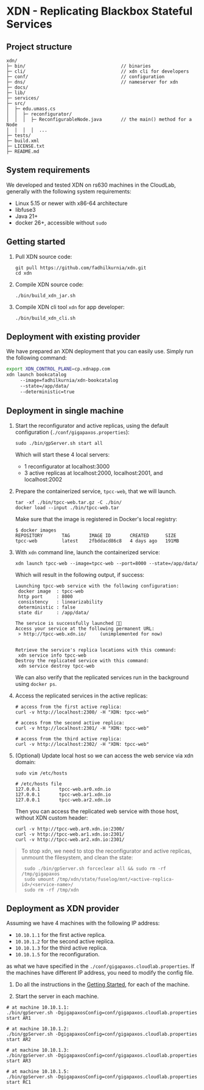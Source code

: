 # XDN - Replicating Blackbox Stateful Services

## Project structure
```
xdn/
├─ bin/                                   // binaries
├─ cli/                                   // xdn cli for developers
├─ conf/                                  // configuration
├─ dns/                                   // nameserver for xdn
├─ docs/
├─ lib/
├─ services/
├─ src/
│  ├─ edu.umass.cs
│  │  ├─ reconfigurator/
│  │  │  ├─ ReconfigurableNode.java       // the main() method for a Node
│  │  │  │  ...
├─ tests/
├─ build.xml
├─ LICENSE.txt
├─ README.md
```

## System requirements
We developed and tested XDN on rs630 machines in the CloudLab, generally with
the following system requirements:
- Linux 5.15 or newer with x86-64 architecture
- libfuse3
- Java 21+
- docker 26+, accessible without `sudo`

<a name="getting-started"></a>
## Getting started

1. Pull XDN source code:
    ```
   git pull https://github.com/fadhilkurnia/xdn.git
   cd xdn
    ```
2. Compile XDN source code:
    ```
   ./bin/build_xdn_jar.sh
    ```
3. Compile XDN cli tool `xdn` for app developer:
    ```
   ./bin/build_xdn_cli.sh
    ``` 

## Deployment with existing provider
We have prepared an XDN deployment that you can easily use.
Simply run the following command:
```bash
export XDN_CONTROL_PLANE=cp.xdnapp.com
xdn launch bookcatalog
     --image=fadhilkurnia/xdn-bookcatalog
     --state=/app/data/ 
     --deterministic=true
```

## Deployment in single machine

1. Start the reconfigurator and active replicas, using the default configuration
   (`./conf/gigapaxos.properties`):
    ```
   sudo ./bin/gpServer.sh start all
    ```
   Which will start these 4 local servers:
    - 1 reconfigurator at localhost:3000
    - 3 active replicas at localhost:2000, localhost:2001, and localhost:2002

2. Prepare the containerized service, `tpcc-web`, that we will launch.
    ```
   tar -xf ./bin/tpcc-web.tar.gz -C ./bin/
   docker load --input ./bin/tpcc-web.tar
    ```
   Make sure that the image is registered in Docker's local registry:
    ```
   $ docker images
    REPOSITORY       TAG       IMAGE ID       CREATED      SIZE
    tpcc-web         latest    2fbddacd86c8   4 days ago   191MB
    ```

3. With `xdn` command line, launch the containerized service:
    ```
   xdn launch tpcc-web --image=tpcc-web --port=8000 --state=/app/data/
    ```
   Which will result in the following output, if success:
    ```
   Launching tpcc-web service with the following configuration:
     docker image  : tpcc-web
     http port     : 8000
     consistency   : linearizability
     deterministic : false
     state dir     : /app/data/
   
   The service is successfully launched 🎉🚀
   Access your service at the following permanent URL:
     > http://tpcc-web.xdn.io/     (unimplemented for now)
   
   
   Retrieve the service's replica locations with this command:
     xdn service info tpcc-web
   Destroy the replicated service with this command:
     xdn service destroy tpcc-web
    ```

   We can also verify that the replicated services run in the background using `docker ps`.


4. Access the replicated services in the active replicas:
    ```
   # access from the first active replica:
   curl -v http://localhost:2300/ -H "XDN: tpcc-web"
   
   # access from the second active replica:
   curl -v http://localhost:2301/ -H "XDN: tpcc-web"
   
   # access from the third active replica:
   curl -v http://localhost:2302/ -H "XDN: tpcc-web"
    ```

5. (Optional) Update local host so we can access the web service via xdn domain:
    ```
   sudo vim /etc/hosts
    ```
    ```
   # /etc/hosts file
    127.0.0.1       tpcc-web.ar0.xdn.io
    127.0.0.1       tpcc-web.ar1.xdn.io
    127.0.0.1       tpcc-web.ar2.xdn.io
    ```
   Then you can access the replicated web service with those host, without XDN custom header:
    ```
   curl -v http://tpcc-web.ar0.xdn.io:2300/
   curl -v http://tpcc-web.ar1.xdn.io:2301/
   curl -v http://tpcc-web.ar2.xdn.io:2301/
    ```

> To stop xdn, we need to stop the reconfigurator and active replicas, unmount the filesystem,
> and clean the state:
> ```
>  sudo ./bin/gpServer.sh forceclear all && sudo rm -rf /tmp/gigapaxos
>  sudo umount /tmp/xdn/state/fuselog/mnt/<active-replica-id>/<service-name>/
>  sudo rm -rf /tmp/xdn
> ```


## Deployment as XDN provider

Assuming we have 4 machines with the following IP address:
- `10.10.1.1` for the first active replica.
- `10.10.1.2` for the second active replica.
- `10.10.1.3` for the third active replica.
- `10.10.1.5` for the reconfiguration.

as what we have specified in the `./conf/gigapaxos.cloudlab.properties`.
If the machines have different IP address, you need to modify the config file.

1. Do all the instructions in the [Getting Started](#getting-started), for each of the machine.

2. Start the server in each machine.
```
# at machine 10.10.1.1:
./bin/gpServer.sh -DgigapaxosConfig=conf/gigapaxos.cloudlab.properties start AR1

# at machine 10.10.1.2:
./bin/gpServer.sh -DgigapaxosConfig=conf/gigapaxos.cloudlab.properties start AR2

# at machine 10.10.1.3:
./bin/gpServer.sh -DgigapaxosConfig=conf/gigapaxos.cloudlab.properties start AR3

# at machine 10.10.1.5:
./bin/gpServer.sh -DgigapaxosConfig=conf/gigapaxos.cloudlab.properties start RC1
```
